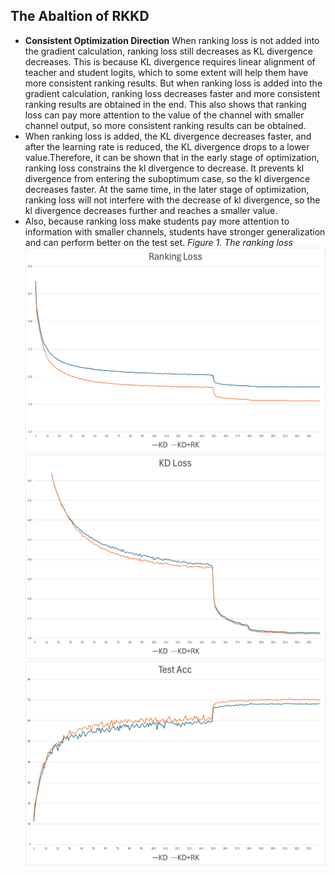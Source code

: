 **The Abaltion of RKKD**
---
- **Consistent Optimization Direction** When ranking loss is not added into the gradient calculation, ranking loss still decreases as KL divergence decreases. This is because KL divergence requires linear alignment of teacher and student logits, which to some extent will help them have more consistent ranking results. But when ranking loss is added into the gradient calculation, ranking loss decreases faster and more consistent ranking results are obtained in the end. This also shows that ranking loss can pay more attention to the value of the channel with smaller channel output, so more consistent ranking results can be obtained.
- When ranking loss is added, the KL divergence decreases faster, and after the learning rate is reduced, the KL divergence drops to a lower value.Therefore, it can be shown that in the early stage of optimization, ranking loss constrains the kl divergence to decrease. It prevents kl divergence from entering the suboptimum case, so the kl divergence decreases faster. At the same time, in the later stage of optimization, ranking loss will not interfere with the decrease of kl divergence, so the kl divergence decreases further and reaches a smaller value.
- Also, because ranking loss make students pay more attention to information with smaller channels, students have stronger generalization and can perform better on the test set.
*Figure 1. The ranking loss*
![image](https://github.com/nathanielyvo/Ablation-of-RKKD/blob/main/rk_loss.jpg)
![image](https://github.com/nathanielyvo/Ablation-of-RKKD/blob/main/kd_loss.jpg)
![image](https://github.com/nathanielyvo/Ablation-of-RKKD/blob/main/test_acc.jpg)
